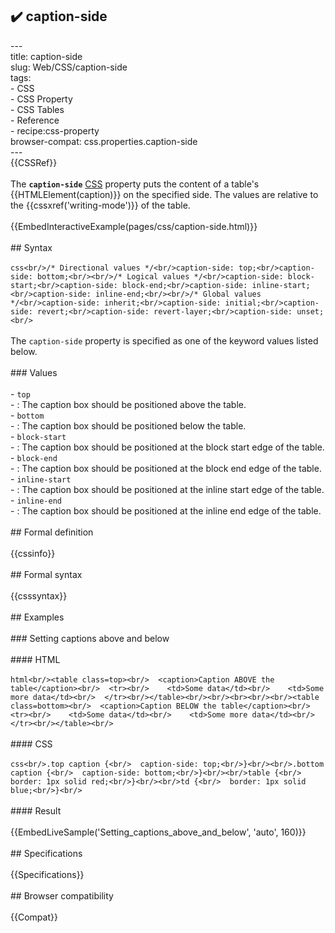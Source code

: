 ## ✔️ caption-side 
 ---<br/>title: caption-side<br/>slug: Web/CSS/caption-side<br/>tags:<br/>  - CSS<br/>  - CSS Property<br/>  - CSS Tables<br/>  - Reference<br/>  - recipe:css-property<br/>browser-compat: css.properties.caption-side<br/>---<br/>{{CSSRef}}<br/><br/>The **`caption-side`** [CSS](/en-US/docs/Web/CSS) property puts the content of a table's {{HTMLElement(caption)}} on the specified side. The values are relative to the {{cssxref('writing-mode')}} of the table.<br/><br/>{{EmbedInteractiveExample(pages/css/caption-side.html)}}<br/><br/>## Syntax<br/><br/>```css<br/>/* Directional values */<br/>caption-side: top;<br/>caption-side: bottom;<br/><br/>/* Logical values */<br/>caption-side: block-start;<br/>caption-side: block-end;<br/>caption-side: inline-start;<br/>caption-side: inline-end;<br/><br/>/* Global values */<br/>caption-side: inherit;<br/>caption-side: initial;<br/>caption-side: revert;<br/>caption-side: revert-layer;<br/>caption-side: unset;<br/>```<br/><br/>The `caption-side` property is specified as one of the keyword values listed below.<br/><br/>### Values<br/><br/>- `top`<br/>  - : The caption box should be positioned above the table.<br/>- `bottom`<br/>  - : The caption box should be positioned below the table.<br/>- `block-start`<br/>  - : The caption box should be positioned at the block start edge of the table.<br/>- `block-end`<br/>  - : The caption box should be positioned at the block end edge of the table.<br/>- `inline-start`<br/>  - : The caption box should be positioned at the inline start edge of the table.<br/>- `inline-end`<br/>  - : The caption box should be positioned at the inline end edge of the table.<br/><br/>## Formal definition<br/><br/>{{cssinfo}}<br/><br/>## Formal syntax<br/><br/>{{csssyntax}}<br/><br/>## Examples<br/><br/>### Setting captions above and below<br/><br/>#### HTML<br/><br/>```html<br/><table class=top><br/>  <caption>Caption ABOVE the table</caption><br/>  <tr><br/>    <td>Some data</td><br/>    <td>Some more data</td><br/>  </tr><br/></table><br/><br/><br><br/><br/><table class=bottom><br/>  <caption>Caption BELOW the table</caption><br/>  <tr><br/>    <td>Some data</td><br/>    <td>Some more data</td><br/>  </tr><br/></table><br/>```<br/><br/>#### CSS<br/><br/>```css<br/>.top caption {<br/>  caption-side: top;<br/>}<br/><br/>.bottom caption {<br/>  caption-side: bottom;<br/>}<br/><br/>table {<br/>  border: 1px solid red;<br/>}<br/><br/>td {<br/>  border: 1px solid blue;<br/>}<br/>```<br/><br/>#### Result<br/><br/>{{EmbedLiveSample('Setting_captions_above_and_below', 'auto', 160)}}<br/><br/>## Specifications<br/><br/>{{Specifications}}<br/><br/>## Browser compatibility<br/><br/>{{Compat}}<br/>